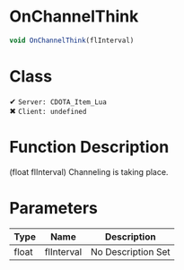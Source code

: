 # OnChannelThink
```js
void OnChannelThink(flInterval)
```
# Class
✔ `Server: CDOTA_Item_Lua`  
✖ `Client: undefined`  

# Function Description
(float flInterval) Channeling is taking place.
# Parameters
Type|Name|Description
--|--|--
float|flInterval|No Description Set
